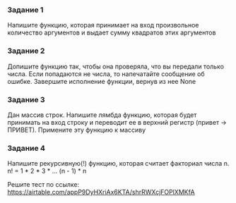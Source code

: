 ### Задание 1
Напишите функцию, которая принимает на вход произвольное количество аргументов и выдает сумму квадратов этих аргументов

### Задание 2
Допишите функцию так, чтобы она проверяла, что вы передали только числа. 
Если попадаются не числа, то напечатайте сообщение об ошибке. Завершите исполнение функции, вернув из нее None

### Задание 3
Дан массив строк. 
Напишите лямбда функцию, которая будет принимать на вход строку и переводит ее в верхний регистр (привет -> ПРИВЕТ). 
Примените эту функцию к массиву 

### Задание 4 
Напишите рекурсивную(!) функцию, которая считает факториал числа n. n! = 1 * 2 * 3 * ... (n - 1) * n

Решите тест по ссылке: https://airtable.com/appP9DyHXriAx6KTA/shrRWXcjFOPlXMKfA

